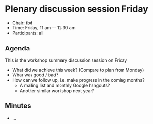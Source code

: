 # Plenary discussion session Friday

* Chair: tbd
* Time: Friday, 11 am -- 12:30 am
* Participants: all

## Agenda

This is the workshop summary discussion session on Friday

* What did we achieve this week? (Compare to plan from Monday)
* What was good  / bad?
* How can we follow up, i.e. make progress in the coming months?
  * A mailing list and monthly Google hangouts?
  * Another similar workshop next year?

## Minutes

* ...
